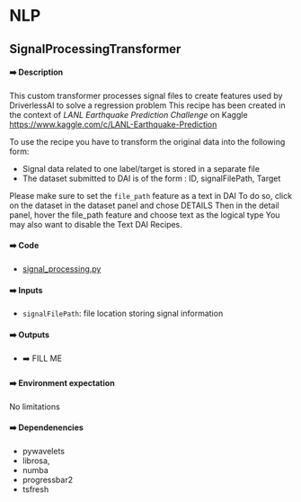 # NLP

## SignalProcessingTransformer

#### ➡️ Description
This custom transformer processes signal files to create features used by DriverlessAI to solve a regression problem
This recipe has been created in the context of _LANL Earthquake Prediction Challenge_ on Kaggle
https://www.kaggle.com/c/LANL-Earthquake-Prediction

To use the recipe you have to transform the original data into the following form:
 - Signal data related to one label/target is stored in a separate file
 - The dataset submitted to DAI is of the form : ID, signalFilePath, Target
 
Please make sure to set the `file_path` feature as a text in DAI
To do so, click on the dataset in the dataset panel and chose DETAILS
Then in the detail panel, hover the file_path feature and choose text as the logical type
You may also want to disable the Text DAI Recipes.

#### ➡️ Code
- [signal_processing.py](signal_processing.py)

#### ➡️ Inputs
- `signalFilePath`: file location storing signal information

#### ➡️ Outputs
- ➡️ FILL ME

#### ➡️ Environment expectation
No limitations

#### ➡️ Dependenencies
- pywavelets
- librosa,
- numba
- progressbar2
- tsfresh
